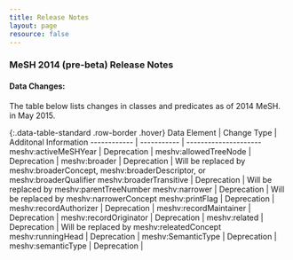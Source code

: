 ```yaml
---
title: Release Notes
layout: page
resource: false
---
```


### MeSH 2014 (pre-beta) Release Notes

#### Data Changes:
The table below lists changes in classes and predicates as of 2014 MeSH.  
in May 2015.

{:.data-table-standard .row-border .hover}
Data Element | Change Type | Additonal Information
------------ | ----------- | ---------------------
meshv:activeMeSHYear | Deprecation | 
meshv:allowedTreeNode | Deprecation |
meshv:broader | Deprecation | Will be replaced by meshv:broaderConcept, meshv:broaderDescriptor, or meshv:broaderQualifier
meshv:broaderTransitive | Deprecation | Will be replaced by meshv:parentTreeNumber 
meshv:narrower | Deprecation | Will be replaced by meshv:narrowerConcept
meshv:printFlag | Deprecation | 
meshv:recordAuthorizer | Deprecation |
meshv:recordMaintainer | Deprecation |
meshv:recordOriginator | Deprecation |
meshv:related | Deprecation | Will be replaced by meshv:releatedConcept
meshv:runningHead | Deprecation |
meshv:SemanticType | Deprecation |
meshv:semanticType | Deprecation |






